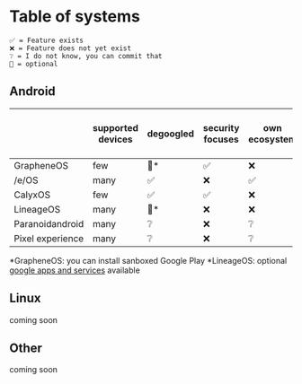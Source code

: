 # Table of systems

    ✅ = Feature exists
    ❌ = Feature does not yet exist
    ❔ = I do not know, you can commit that
    🤝 = optional

## Android

|                  | supported devices | degoogled  | security focuses  | own ecosystem   | free   | appstore included by default  |
|------------------|-------------------|-------------|-------------------|----------------|--------|-------------------------------|
| GrapheneOS       | few               | 🤝*        | ✅                | ❌             | ✅    | 🤝*                           |
| /e/OS            | many              | ✅         | ❌                | ✅             | ✅    | ✅                            |
| CalyxOS          | few               | ✅         | ✅                | ❌             | ✅    | ❌                            |
| LineageOS        | many              | 🤝*        | ❌                | ❌             | ✅    | ❔                            |
| Paranoidandroid  | many              | ❔         | ❌                | ❔             | ✅    | ❔                            |
| Pixel experience | many              | ❔         | ❌                | ❔             | ✅    | ❔                            |

*GrapheneOS: you can install sanboxed Google Play
*LineageOS: optional [google apps and services](https://wiki.lineageos.org/gapps/) available
## Linux

coming soon

## Other

coming soon